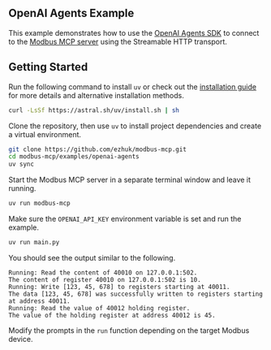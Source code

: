 ## OpenAI Agents Example

This example demonstrates how to use the [OpenAI Agents SDK](https://github.com/openai/openai-agents-python) to connect to the [Modbus MCP server](https://github.com/ezhuk/modbus-mcp) using the Streamable HTTP transport.

## Getting Started

Run the following command to install `uv` or check out the [installation guide](https://docs.astral.sh/uv/getting-started/installation/) for more details and alternative installation methods.

```bash
curl -LsSf https://astral.sh/uv/install.sh | sh
```

Clone the repository, then use `uv` to install project dependencies and create a virtual environment.

```bash
git clone https://github.com/ezhuk/modbus-mcp.git
cd modbus-mcp/examples/openai-agents
uv sync
```

Start the Modbus MCP server in a separate terminal window and leave it running.

```bash
uv run modbus-mcp
```

Make sure the `OPENAI_API_KEY` environment variable is set and run the example.

```bash
uv run main.py
```

You should see the output similar to the following.

```text
Running: Read the content of 40010 on 127.0.0.1:502.
The content of register 40010 on 127.0.0.1:502 is 10.
Running: Write [123, 45, 678] to registers starting at 40011.
The data [123, 45, 678] was successfully written to registers starting at address 40011.
Running: Read the value of 40012 holding register.
The value of the holding register at address 40012 is 45.
```

Modify the prompts in the `run` function depending on the target Modbus device.
